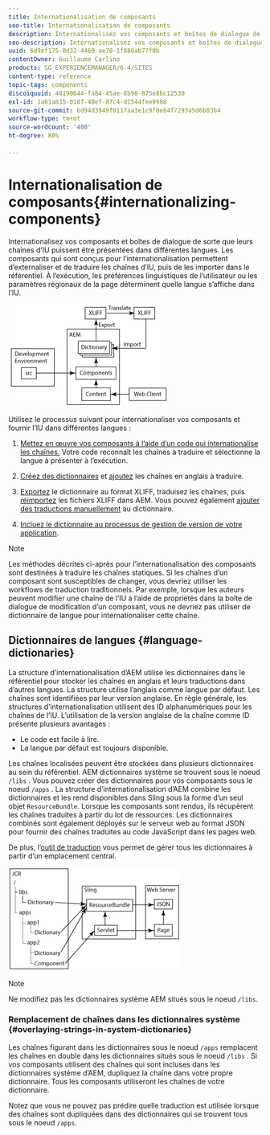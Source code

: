 ```yaml
---
title: Internationalisation de composants
seo-title: Internationalisation de composants
description: Internationalisez vos composants et boîtes de dialogue de sorte que leurs chaînes d’IU puissent être présentées dans différentes langues.
seo-description: Internationalisez vos composants et boîtes de dialogue de sorte que leurs chaînes d’IU puissent être présentées dans différentes langues.
uuid: 6d9ef175-0d32-4469-ae78-1f886ab77f0b
contentOwner: Guillaume Carlino
products: SG_EXPERIENCEMANAGER/6.4/SITES
content-type: reference
topic-tags: components
discoiquuid: 48190644-fa84-45ae-8b98-875e8bc12530
exl-id: 1a61a835-018f-40ef-87c4-d1544fee9988
source-git-commit: bd94d3949f0117aa3e1c9f0e84f7293a5d6b03b4
workflow-type: tm+mt
source-wordcount: '480'
ht-degree: 80%

---
```


# Internationalisation de composants{#internationalizing-components}

Internationalisez vos composants et boîtes de dialogue de sorte que leurs chaînes d’IU puissent être présentées dans différentes langues. Les composants qui sont conçus pour l’internationalisation permettent d’externaliser et de traduire les chaînes d’IU, puis de les importer dans le référentiel. À l’exécution, les préférences linguistiques de l’utilisateur ou les paramètres régionaux de la page déterminent quelle langue s’affiche dans l’IU.

![chlimage_1-9](assets/chlimage_1-9.png)

Utilisez le processus suivant pour internationaliser vos composants et fournir l’IU dans différentes langues :

1. [Mettez en œuvre vos composants à l’aide d’un code qui internationalise les chaînes.](/help/sites-developing/i18n-dev.md) Votre code reconnaît les chaînes à traduire et sélectionne la langue à présenter à l’exécution.
1. [Créez des dictionnaires](/help/sites-developing/i18n-translator.md#creating-a-dictionary) et [ajoutez](/help/sites-developing/i18n-translator.md#adding-changing-and-removing-strings) les chaînes en anglais à traduire.

1. [Exportez](/help/sites-developing/i18n-translator.md#exporting-a-dictionary) le dictionnaire au format XLIFF, traduisez les chaînes, puis [réimportez](/help/sites-developing/i18n-translator.md#importing-a-dictionary) les fichiers XLIFF dans AEM. Vous pouvez également [ajouter des traductions manuellement](/help/sites-developing/i18n-translator.md#editing-translated-strings) au dictionnaire.

1. [Incluez le dictionnaire au processus de gestion de version de votre application](/help/sites-developing/i18n-translator.md#publishing-dictionaries).

>[!NOTE]
>
>Les méthodes décrites ci-après pour l’internationalisation des composants sont destinées à traduire les chaînes statiques. Si les chaînes d’un composant sont susceptibles de changer, vous devriez utiliser les workflows de traduction traditionnels. Par exemple, lorsque les auteurs peuvent modifier une chaîne de l’IU à l’aide de propriétés dans la boîte de dialogue de modification d’un composant, vous ne devriez pas utiliser de dictionnaire de langue pour internationaliser cette chaîne.

## Dictionnaires de langues {#language-dictionaries}

La structure d’internationalisation d’AEM utilise les dictionnaires dans le référentiel pour stocker les chaînes en anglais et leurs traductions dans d’autres langues. La structure utilise l’anglais comme langue par défaut. Les chaînes sont identifiées par leur version anglaise. En règle générale, les structures d’internationalisation utilisent des ID alphanumériques pour les chaînes de l’IU. L’utilisation de la version anglaise de la chaîne comme ID présente plusieurs avantages :

* Le code est facile à lire.
* La langue par défaut est toujours disponible.

Les chaînes localisées peuvent être stockées dans plusieurs dictionnaires au sein du référentiel. AEM dictionnaires système se trouvent sous le noeud `/libs` . Vous pouvez créer des dictionnaires pour vos composants sous le noeud `/apps` . La structure d’internationalisation d’AEM combine les dictionnaires et les rend disponibles dans Sling sous la forme d’un seul objet `ResourceBundle`. Lorsque les composants sont rendus, ils récupèrent les chaînes traduites à partir du lot de ressources. Les dictionnaires combinés sont également déployés sur le serveur web au format JSON pour fournir des chaînes traduites au code JavaScript dans les pages web.

De plus, l’[outil de traduction](/help/sites-developing/i18n-translator.md) vous permet de gérer tous les dictionnaires à partir d’un emplacement central.

![chlimage_1-10](assets/chlimage_1-10.png)

>[!NOTE]
>
>Ne modifiez pas les dictionnaires système AEM situés sous le noeud `/libs`.

### Remplacement de chaînes dans les dictionnaires système {#overlaying-strings-in-system-dictionaries}

Les chaînes figurant dans les dictionnaires sous le noeud `/apps` remplacent les chaînes en double dans les dictionnaires situés sous le noeud `/libs` . Si vos composants utilisent des chaînes qui sont incluses dans les dictionnaires système d’AEM, dupliquez la chaîne dans votre propre dictionnaire. Tous les composants utiliseront les chaînes de votre dictionnaire.

Notez que vous ne pouvez pas prédire quelle traduction est utilisée lorsque des chaînes sont dupliquées dans des dictionnaires qui se trouvent tous sous le noeud `/apps`.

